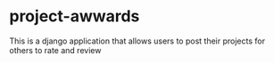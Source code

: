 # project-awwards
This is a django application that allows users to post their projects for others to rate and review
